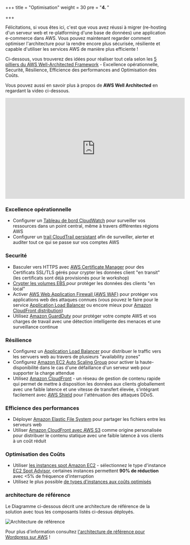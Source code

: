 +++
title = "Optimisation"
weight = 30
pre = "<b>4. </b>"

+++


Félicitations, si vous êtes ici, c'est que vous avez réussi à migrer (re-hosting d'un serveur web et re-platforming d'une base de données) une application e-commerce dans AWS. Vous pouvez maintenant regarder comment optimiser l'architecture pour la rendre encore plus sécurisée, résiliente et capable d'utiliser les services AWS de manière plus efficiente !
 
Ci-dessous, vous trouverez des idées pour réaliser tout cela selon les <a href="https://aws.amazon.com/architecture/well-architected/" target="_blank">5 pilliers du AWS Well-Architected Framework</a> - Excellence opérationnelle, Securité, Résilience, Efficience des performances and Optimisation des Coûts.

Vous pouvez aussi en savoir plus à propos de **AWS Well Architected** en regardant la video ci-dessous.
<center>
<iframe width="560" height="315" src="https://www.youtube-nocookie.com/embed/MfxF-FYEFjY" frameborder="0" allow="accelerometer; autoplay; encrypted-media; gyroscope; picture-in-picture" allowfullscreen></iframe>
</center>

### Excellence opérationnelle

- Configurer un <a href="https://docs.aws.amazon.com/AmazonCloudWatch/latest/monitoring/CloudWatch_Dashboards.html" target="_blank">Tableau de bord CloudWatch</a> pour surveiller vos ressources dans un point central, même à travers différentes régions AWS
- Configurer un <a href="https://docs.aws.amazon.com/awscloudtrail/latest/userguide/cloudtrail-create-and-update-a-trail.html" target="_blank">trail CloudTrail persistant</a> afin de surveiller, alerter et auditer tout ce qui se passe sur vos comptes AWS

### Securité  
- Basculer vers HTTPS avec <a href="https://aws.amazon.com/certificate-manager/" target="_blank">AWS Certificate Manager</a> pour des Certificats SSL/TLS gérés pour crypter les données client "en transit" (les certificats sont déjà provisionés pour le workshop) 
- <a href="https://docs.aws.amazon.com/AWSEC2/latest/UserGuide/EBSEncryption.html" target="_blank">Crypter les volumes EBS </a> pour protéger les données des clients "en local"
- Activer <a href="https://aws.amazon.com/waf/"  target="_blank">AWS Web Application Firewall (AWS WAF)</a> pour protéger vos applications web des attaques connues (vous pouvez le faire pour le service <a href="https://aws.amazon.com/blogs/aws/aws-web-application-firewall-waf-for-application-load-balancers/" target="_blank">Application Load Balancer</a> ou encore mieux pour <a href="https://docs.aws.amazon.com/waf/latest/developerguide/cloudfront-features.html" target="_blank">Amazon CloudFront distribution</a>)
- Utilisez <a href="https://aws.amazon.com/guardduty/" target="_blank">Amazon GuardDuty</a> pour protéger votre compte AWS et vos charges de travail avec une détection intelligente des menaces et une surveillance continue

### Résilience
- Configurez un <a href="https://docs.aws.amazon.com/elasticloadbalancing/latest/application/create-application-load-balancer.html" target="_blank">Application Load Balancer</a> pour distribuer le traffic vers les servuers web au travers de plusieurs "availability zones"
- Configurez <a href="https://docs.aws.amazon.com/autoscaling/ec2/userguide/GettingStartedTutorial.html" target="_blank">Amazon EC2 Auto Scaling Group</a> pour activer la haute-disponibilité dans le cas d'une défaillance d'un serveur web pour supporter la charge attendue
- Utilisez <a href="https://docs.aws.amazon.com/AmazonCloudFront/latest/DeveloperGuide/distribution-working-with.html" target="_blank">Amazon CloudFront</a> - un réseau de gestion de contenu rapide qui permet de mettre à disposition les données aux clients globallement avec une faible latence et une vitesse de transfert élevée, s'intégrant facilement avec <a href="https://aws.amazon.com/shield/" target="_blank">AWS Shield</a> pour l'atténuation des attaques DDoS.

### Efficience des performances
- Déployer <a href="https://docs.aws.amazon.com/efs/latest/ug/getting-started.html" target="_blank">Amazon Elastic File System</a> pour partager les fichiers entre les serveurs web
- Utiliser <a href="https://aws.amazon.com/blogs/networking-and-content-delivery/amazon-s3-amazon-cloudfront-a-match-made-in-the-cloud/" target="_blank">Amazon CloudFront avec AWS S3</a> comme origine personalisée pour distribuer le contenu statique avec une faible latence à vos clients à un coût réduit

### Optimisation des Coûts
- Utiliser <a href="https://aws.amazon.com/ec2/spot/" target="_blank">les instances spot Amazon EC2</a> - sélectionnez le type d'instance <a href="https://aws.amazon.com/ec2/spot/instance-advisor/" target="_blank">EC2 Spot Advisor</a>, certaines instances permettent **90% de réduction** avec <5% de fréquence d'interruption
- Utilisez le plus possible <a href="https://aws.amazon.com/ec2/spot/pricing/" target="_blank">de types d'instances aux coûts optimisés</a>

### architecture de référence

Le Diagramme ci-dessous décrit une architecture de référence de la solution avec tous les composants listés ci-dessus déployés.

![Architecture de référence](/opt/aws-ref-arch.png)

Pour plus d'information consultez <a href="https://github.com/aws-samples/aws-refarch-wordpress" target="_blank">l'architecture de référence pour Wordpress sur AWS</a> !
